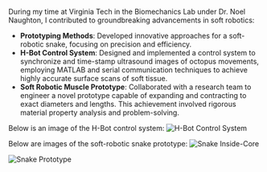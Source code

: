 During my time at Virginia Tech in the Biomechanics Lab under Dr. Noel Naughton, I contributed to groundbreaking advancements in soft robotics:

- **Prototyping Methods**: Developed innovative approaches for a soft-robotic snake, focusing on precision and efficiency.
- **H-Bot Control System**: Designed and implemented a control system to synchronize and time-stamp ultrasound images of octopus movements, employing MATLAB and serial communication techniques to achieve highly accurate surface scans of soft tissue.
- **Soft Robotic Muscle Prototype**: Collaborated with a research team to engineer a novel prototype capable of expanding and contracting to exact diameters and lengths. This achievement involved rigorous material property analysis and problem-solving.

Below is an image of the H-Bot control system:
![H-Bot Control System](https://github.com/user-attachments/assets/a4e390ac-45d0-4779-a1ff-93fd03fab4b8)

Below are images of the soft-robotic snake prototype:
![Snake Inside-Core](https://github.com/user-attachments/assets/90475b4f-2657-49d9-ba38-54d53992b05e)

![Snake Prototype](https://github.com/user-attachments/assets/a17de2a6-3d5e-4f56-80b3-32ddf70e2095)
